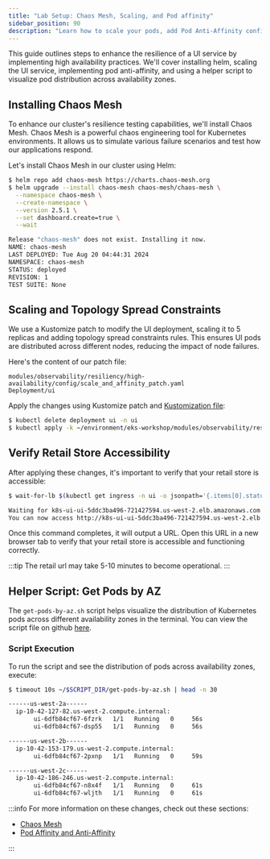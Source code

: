 ```yaml
---
title: "Lab Setup: Chaos Mesh, Scaling, and Pod affinity"
sidebar_position: 90
description: "Learn how to scale your pods, add Pod Anti-Affinity configurations, and use a helper script to visualize pod distribution."
---
```


This guide outlines steps to enhance the resilience of a UI service by implementing high availability practices. We'll cover installing helm, scaling the UI service, implementing pod anti-affinity, and using a helper script to visualize pod distribution across availability zones.

## Installing Chaos Mesh

To enhance our cluster's resilience testing capabilities, we'll install Chaos Mesh. Chaos Mesh is a powerful chaos engineering tool for Kubernetes environments. It allows us to simulate various failure scenarios and test how our applications respond.

Let's install Chaos Mesh in our cluster using Helm:

```bash timeout=240
$ helm repo add chaos-mesh https://charts.chaos-mesh.org
$ helm upgrade --install chaos-mesh chaos-mesh/chaos-mesh \
  --namespace chaos-mesh \
  --create-namespace \
  --version 2.5.1 \
  --set dashboard.create=true \
  --wait

Release "chaos-mesh" does not exist. Installing it now.
NAME: chaos-mesh
LAST DEPLOYED: Tue Aug 20 04:44:31 2024
NAMESPACE: chaos-mesh
STATUS: deployed
REVISION: 1
TEST SUITE: None

```

## Scaling and Topology Spread Constraints

We use a Kustomize patch to modify the UI deployment, scaling it to 5 replicas and adding topology spread constraints rules. This ensures UI pods are distributed across different nodes, reducing the impact of node failures.

Here's the content of our patch file:

```kustomization
modules/observability/resiliency/high-availability/config/scale_and_affinity_patch.yaml
Deployment/ui
```

Apply the changes using Kustomize patch and
[Kustomization file](https://github.com/VAR::MANIFESTS_OWNER/VAR::MANIFESTS_REPOSITORY/tree/VAR::MANIFESTS_REF/manifests/modules/observability/resiliency/high-availability/config/kustomization.yaml):

```bash timeout=120
$ kubectl delete deployment ui -n ui
$ kubectl apply -k ~/environment/eks-workshop/modules/observability/resiliency/high-availability/config/
```

## Verify Retail Store Accessibility

After applying these changes, it's important to verify that your retail store is accessible:

```bash timeout=900
$ wait-for-lb $(kubectl get ingress -n ui -o jsonpath='{.items[0].status.loadBalancer.ingress[0].hostname}')

Waiting for k8s-ui-ui-5ddc3ba496-721427594.us-west-2.elb.amazonaws.com...
You can now access http://k8s-ui-ui-5ddc3ba496-721427594.us-west-2.elb.amazonaws.com
```

Once this command completes, it will output a URL. Open this URL in a new browser tab to verify that your retail store is accessible and functioning correctly.

:::tip
The retail url may take 5-10 minutes to become operational.
:::

## Helper Script: Get Pods by AZ

The `get-pods-by-az.sh` script helps visualize the distribution of Kubernetes pods across different availability zones in the terminal. You can view the script file on github [here](https://github.com/VAR::MANIFESTS_OWNER/VAR::MANIFESTS_REPOSITORY/tree/VAR::MANIFESTS_REF/manifests/modules/observability/resiliency/scripts/get-pods-by-az.sh).

### Script Execution

To run the script and see the distribution of pods across availability zones, execute:

```bash
$ timeout 10s ~/$SCRIPT_DIR/get-pods-by-az.sh | head -n 30

------us-west-2a------
  ip-10-42-127-82.us-west-2.compute.internal:
       ui-6dfb84cf67-6fzrk   1/1   Running   0     56s
       ui-6dfb84cf67-dsp55   1/1   Running   0     56s

------us-west-2b------
  ip-10-42-153-179.us-west-2.compute.internal:
       ui-6dfb84cf67-2pxnp   1/1   Running   0     59s

------us-west-2c------
  ip-10-42-186-246.us-west-2.compute.internal:
       ui-6dfb84cf67-n8x4f   1/1   Running   0     61s
       ui-6dfb84cf67-wljth   1/1   Running   0     61s

```

:::info
For more information on these changes, check out these sections:

- [Chaos Mesh](https://chaos-mesh.org/)
- [Pod Affinity and Anti-Affinity](/docs/fundamentals/compute/managed-node-groups/basics/affinity/)

:::
